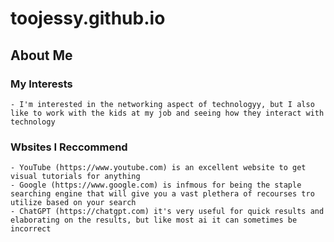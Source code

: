 # toojessy.github.io


## About Me
### My Interests
    - I'm interested in the networking aspect of technologyy, but I also like to work with the kids at my job and seeing how they interact with technology
### Wbsites I Reccommend
    - YouTube (https://www.youtube.com) is an excellent website to get visual tutorials for anything 
    - Google (https://www.google.com) is infmous for being the staple searching engine that will give you a vast plethera of recourses tro utilize based on your search
    - ChatGPT (https://chatgpt.com) it's very useful for quick results and elaborating on the results, but like most ai it can sometimes be incorrect
